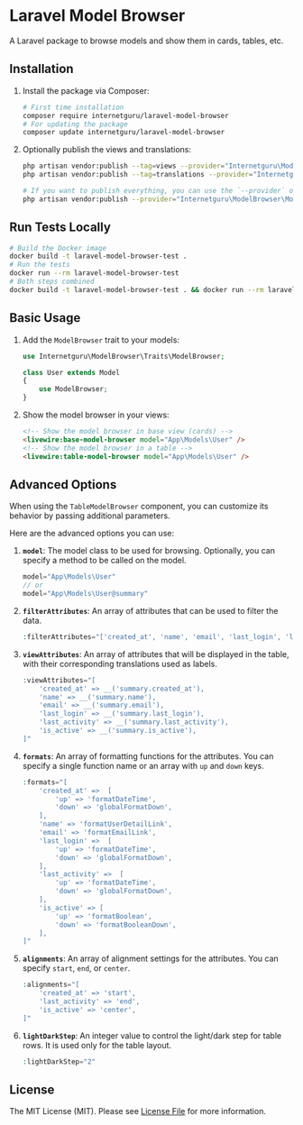 # Laravel Model Browser

A Laravel package to browse models and show them in cards, tables, etc.

## Installation

1. Install the package via Composer:

    ```sh
    # First time installation
    composer require internetguru/laravel-model-browser
    # For updating the package
    composer update internetguru/laravel-model-browser
    ```

2. Optionally publish the views and translations:

    ```sh
    php artisan vendor:publish --tag=views --provider="Internetguru\ModelBrowser\ModelBrowserServiceProvider"
    php artisan vendor:publish --tag=translations --provider="Internetguru\ModelBrowser\ModelBrowserServiceProvider"

    # If you want to publish everything, you can use the `--provider` option:
    php artisan vendor:publish --provider="Internetguru\ModelBrowser\ModelBrowserServiceProvider"
    ```

## Run Tests Locally

```sh
# Build the Docker image
docker build -t laravel-model-browser-test .
# Run the tests
docker run --rm laravel-model-browser-test
# Both steps combined
docker build -t laravel-model-browser-test . && docker run --rm laravel-model-browser-test
```

## Basic Usage

1. Add the `ModelBrowser` trait to your models:

    ```php
    use Internetguru\ModelBrowser\Traits\ModelBrowser;

    class User extends Model
    {
        use ModelBrowser;
    }
    ```

2. Show the model browser in your views:

    ```html
    <!-- Show the model browser in base view (cards) -->
    <livewire:base-model-browser model="App\Models\User" />
    <!-- Show the model browser in a table -->
    <livewire:table-model-browser model="App\Models\User" />
    ```

## Advanced Options

When using the `TableModelBrowser` component, you can customize its behavior by passing additional parameters.

Here are the advanced options you can use:

1. **`model`**: The model class to be used for browsing. Optionally, you can specify a method to be called on the model.
    ```php
    model="App\Models\User"
    // or
    model="App\Models\User@summary"
    ```

2. **`filterAttributes`**: An array of attributes that can be used to filter the data.
    ```php
    :filterAttributes="['created_at', 'name', 'email', 'last_login', 'last_activity', 'is_active']"
    ```

3. **`viewAttributes`**: An array of attributes that will be displayed in the table, with their corresponding translations used as labels.
    ```php
    :viewAttributes="[
        'created_at' => __('summary.created_at'),
        'name' => __('summary.name'),
        'email' => __('summary.email'),
        'last_login' => __('summary.last_login'),
        'last_activity' => __('summary.last_activity'),
        'is_active' => __('summary.is_active'),
    ]"
    ```

4. **`formats`**: An array of formatting functions for the attributes. You can specify a single function name or an array with `up` and `down` keys.
    ```php
    :formats="[
        'created_at' =>  [
            'up' => 'formatDateTime',
            'down' => 'globalFormatDown',
        ],
        'name' => 'formatUserDetailLink',
        'email' => 'formatEmailLink',
        'last_login' =>  [
            'up' => 'formatDateTime',
            'down' => 'globalFormatDown',
        ],
        'last_activity' =>  [
            'up' => 'formatDateTime',
            'down' => 'globalFormatDown',
        ],
        'is_active' => [
            'up' => 'formatBoolean',
            'down' => 'formatBooleanDown',
        ],
    ]"
    ```

5. **`alignments`**: An array of alignment settings for the attributes. You can specify `start`, `end`, or `center`.
    ```php
    :alignments="[
        'created_at' => 'start',
        'last_activity' => 'end',
        'is_active' => 'center',
    ]"
    ```

6. **`lightDarkStep`**: An integer value to control the light/dark step for table rows. It is used only for the table layout.
    ```php
    :lightDarkStep="2"
    ```

## License

The MIT License (MIT). Please see [License File](LICENSE.md) for more information.
